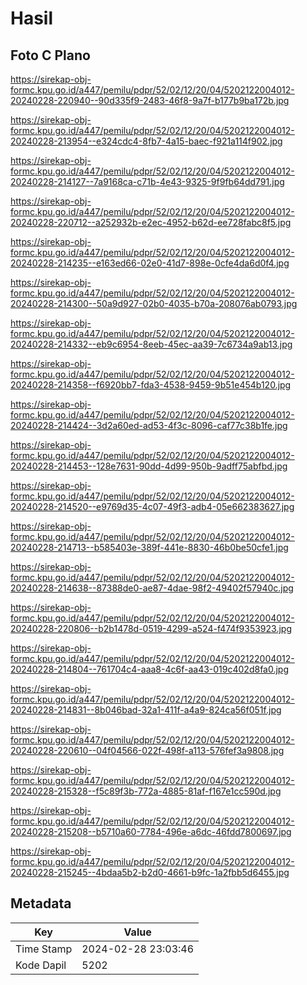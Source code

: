 # Hasil

## Foto C Plano

https://sirekap-obj-formc.kpu.go.id/a447/pemilu/pdpr/52/02/12/20/04/5202122004012-20240228-220940--90d335f9-2483-46f8-9a7f-b177b9ba172b.jpg

https://sirekap-obj-formc.kpu.go.id/a447/pemilu/pdpr/52/02/12/20/04/5202122004012-20240228-213954--e324cdc4-8fb7-4a15-baec-f921a114f902.jpg

https://sirekap-obj-formc.kpu.go.id/a447/pemilu/pdpr/52/02/12/20/04/5202122004012-20240228-214127--7a9168ca-c71b-4e43-9325-9f9fb64dd791.jpg

https://sirekap-obj-formc.kpu.go.id/a447/pemilu/pdpr/52/02/12/20/04/5202122004012-20240228-220712--a252932b-e2ec-4952-b62d-ee728fabc8f5.jpg

https://sirekap-obj-formc.kpu.go.id/a447/pemilu/pdpr/52/02/12/20/04/5202122004012-20240228-214235--e163ed66-02e0-41d7-898e-0cfe4da6d0f4.jpg

https://sirekap-obj-formc.kpu.go.id/a447/pemilu/pdpr/52/02/12/20/04/5202122004012-20240228-214300--50a9d927-02b0-4035-b70a-208076ab0793.jpg

https://sirekap-obj-formc.kpu.go.id/a447/pemilu/pdpr/52/02/12/20/04/5202122004012-20240228-214332--eb9c6954-8eeb-45ec-aa39-7c6734a9ab13.jpg

https://sirekap-obj-formc.kpu.go.id/a447/pemilu/pdpr/52/02/12/20/04/5202122004012-20240228-214358--f6920bb7-fda3-4538-9459-9b51e454b120.jpg

https://sirekap-obj-formc.kpu.go.id/a447/pemilu/pdpr/52/02/12/20/04/5202122004012-20240228-214424--3d2a60ed-ad53-4f3c-8096-caf77c38b1fe.jpg

https://sirekap-obj-formc.kpu.go.id/a447/pemilu/pdpr/52/02/12/20/04/5202122004012-20240228-214453--128e7631-90dd-4d99-950b-9adff75abfbd.jpg

https://sirekap-obj-formc.kpu.go.id/a447/pemilu/pdpr/52/02/12/20/04/5202122004012-20240228-214520--e9769d35-4c07-49f3-adb4-05e662383627.jpg

https://sirekap-obj-formc.kpu.go.id/a447/pemilu/pdpr/52/02/12/20/04/5202122004012-20240228-214713--b585403e-389f-441e-8830-46b0be50cfe1.jpg

https://sirekap-obj-formc.kpu.go.id/a447/pemilu/pdpr/52/02/12/20/04/5202122004012-20240228-214638--87388de0-ae87-4dae-98f2-49402f57940c.jpg

https://sirekap-obj-formc.kpu.go.id/a447/pemilu/pdpr/52/02/12/20/04/5202122004012-20240228-220806--b2b1478d-0519-4299-a524-f474f9353923.jpg

https://sirekap-obj-formc.kpu.go.id/a447/pemilu/pdpr/52/02/12/20/04/5202122004012-20240228-214804--761704c4-aaa8-4c6f-aa43-019c402d8fa0.jpg

https://sirekap-obj-formc.kpu.go.id/a447/pemilu/pdpr/52/02/12/20/04/5202122004012-20240228-214831--8b046bad-32a1-411f-a4a9-824ca56f051f.jpg

https://sirekap-obj-formc.kpu.go.id/a447/pemilu/pdpr/52/02/12/20/04/5202122004012-20240228-220610--04f04566-022f-498f-a113-576fef3a9808.jpg

https://sirekap-obj-formc.kpu.go.id/a447/pemilu/pdpr/52/02/12/20/04/5202122004012-20240228-215328--f5c89f3b-772a-4885-81af-f167e1cc590d.jpg

https://sirekap-obj-formc.kpu.go.id/a447/pemilu/pdpr/52/02/12/20/04/5202122004012-20240228-215208--b5710a60-7784-496e-a6dc-46fdd7800697.jpg

https://sirekap-obj-formc.kpu.go.id/a447/pemilu/pdpr/52/02/12/20/04/5202122004012-20240228-215245--4bdaa5b2-b2d0-4661-b9fc-1a2fbb5d6455.jpg


## Metadata

| Key        | Value               |
| ---------- | ------------------- |
| Time Stamp | 2024-02-28 23:03:46 |
| Kode Dapil | 5202                |



